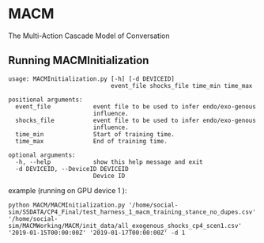 # MACM
The Multi-Action Cascade Model of Conversation

## Running MACMInitialization

```
usage: MACMInitialization.py [-h] [-d DEVICEID]
                             event_file shocks_file time_min time_max

positional arguments:
  event_file            event file to be used to infer endo/exo-genous
                        influence.
  shocks_file           event file to be used to infer endo/exo-genous
                        influence.
  time_min              Start of training time.
  time_max              End of training time.

optional arguments:
  -h, --help            show this help message and exit
  -d DEVICEID, --DeviceID DEVICEID
                        Device ID
```

example (running on GPU device 1 ): 

```python MACM/MACMInitialization.py '/home/social-sim/SSDATA/CP4_Final/test_harness_1_macm_training_stance_no_dupes.csv' '/home/social-sim/MACMWorking/MACM/init_data/all_exogenous_shocks_cp4_scen1.csv' '2019-01-15T00:00:00Z' '2019-01-17T00:00:00Z' -d 1```


